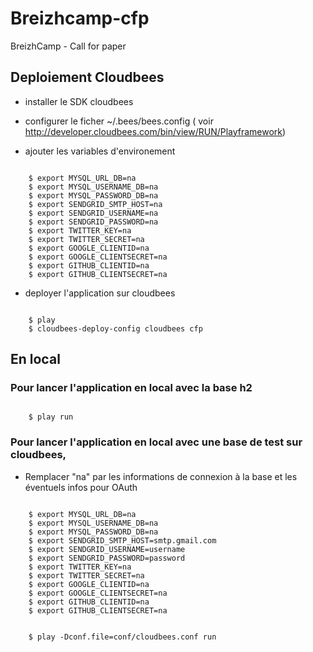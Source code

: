 Breizhcamp-cfp
==============

BreizhCamp - Call for paper

## Deploiement Cloudbees

* installer le SDK cloudbees
* configurer le ficher ~/.bees/bees.config ( voir http://developer.cloudbees.com/bin/view/RUN/Playframework)

* ajouter les variables d'environement

<pre><code>
    $ export MYSQL_URL_DB=na
    $ export MYSQL_USERNAME_DB=na
    $ export MYSQL_PASSWORD_DB=na
    $ export SENDGRID_SMTP_HOST=na
    $ export SENDGRID_USERNAME=na
    $ export SENDGRID_PASSWORD=na
	$ export TWITTER_KEY=na
	$ export TWITTER_SECRET=na
	$ export GOOGLE_CLIENTID=na
	$ export GOOGLE_CLIENTSECRET=na
	$ export GITHUB_CLIENTID=na
	$ export GITHUB_CLIENTSECRET=na
</code></pre>

* deployer l'application sur cloudbees

<pre><code>
    $ play
    $ cloudbees-deploy-config cloudbees cfp
</code></pre>

## En local

### Pour lancer l'application en local avec la base h2

<pre><code>
    $ play run
</code></pre>


### Pour lancer l'application en local avec une base de test sur cloudbees,
* Remplacer "na" par les informations de connexion à la base et les éventuels infos pour OAuth 

<pre><code>
    $ export MYSQL_URL_DB=na
    $ export MYSQL_USERNAME_DB=na
    $ export MYSQL_PASSWORD_DB=na
    $ export SENDGRID_SMTP_HOST=smtp.gmail.com
    $ export SENDGRID_USERNAME=username
    $ export SENDGRID_PASSWORD=password
	$ export TWITTER_KEY=na
	$ export TWITTER_SECRET=na
	$ export GOOGLE_CLIENTID=na
	$ export GOOGLE_CLIENTSECRET=na
	$ export GITHUB_CLIENTID=na
	$ export GITHUB_CLIENTSECRET=na
</code></pre>

<pre><code>
    $ play -Dconf.file=conf/cloudbees.conf run
</code></pre>
